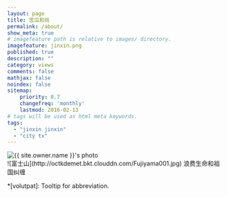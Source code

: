 ```yaml
---
layout: page
title: 苦瓜和尚
permalink: /about/
show_meta: true
# imagefeature path is relative to images/ directory.
imagefeature: jinxin.png
published: true
description: ""
category: views
comments: false
mathjax: false
noindex: false
sitemap:
    priority: 0.7
    changefreq: 'monthly'
    lastmod: 2016-02-13
# tags will be used as html meta keywords.    
tags:
  - "jinxin jinxin"
  - "city tx"
---
```


<div class="post-author text-center">                       
            <img src="{{ site.urlimg }}{{ site.owner.avatar }}" alt="{{ site.owner.name }}'s photo" itemprop="image" class="post-avatar img-circle img-responsive"/>
<span class="social-icons" style="padding-top: 10px; padding-bottom: 1px;">
<a href="{{ site.url }}/cv" title="Curriculum Vitae" class="social-icons"><i class="iconm iconm-profile" style="vertical-align: top;"></i></a>
<a href="{{ site.url }}/about/publications/" class="social-icons" title="Publications"><i class="iconm iconm-file-pdf"></i></a>
<!-- <a href="{{ site.owner.linkedin }}" class="social-icons" title="LinkedIn profile"><i class="iconm iconm-linkedin2"></i></a> -->
</span>
</div>
![富士山](http://octkdemet.bkt.clouddn.com/Fujiyama001.jpg)
浪费生命和祖国纠缠

*[volutpat]: Tooltip for abbreviation.
